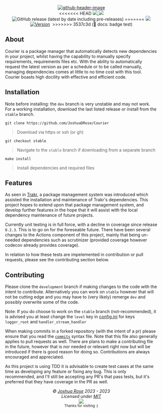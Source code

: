 <div align="center">
<a href="https://github.com/JoshuaDRose/Courier/"><img alt="github-header-image" src="https://user-images.githubusercontent.com/101031214/223869242-ac1234cf-1450-426e-baa9-69955ccc28ca.png"></a>
<br>
</div>

<div align="center">
<<<<<<< HEAD
<a href="https://codecov.io/gh/JoshuaDRose/Courier" > <img src="https://codecov.io/gh/JoshuaDRose/Courier/branch/stable/graph/badge.svg?token=EX3AAYPPUQ"/> </a>
<a href="https://github.com/JoshuaDRose/Courier/actions/workflows/flake.yml"><img src="https://github.com/JoshuaDRose/Courier/actions/workflows/flake.yml/badge.svg?branch=stable"></a>
<img alt="GitHub release (latest by date including pre-releases)" src="https://img.shields.io/github/v/release/JoshuaDRose/Courier?color=teal&display_name=tag&include_prereleases&logo=github">
=======
<a href="https://codecov.io/gh/JoshuaDRose/Courier"><img src="https://codecov.io/gh/JoshuaDRose/courier/branch/stable/graph/badge.svg?precision=2"></img></a>
<a href="https://github.com/JoshuaDRose/Courier/releases/latest"><img src="https://img.shields.io/github/v/tag/JoshuaDRose/Courier?include_prereleases&label=release&sort=semver" alt="Version"></img></a>
<a href="https://github.com/JoshuaDRose/Courier/actions/workflows/scrutinizer-coverage.yml"><img href="https://github.com/JoshuaDRose/Courier/actions/workflows/scrutinizer-coverage.yml/badge.svg?branch=stable&event=push"></img></a>
>>>>>>> 3537c3d (📝 docs: badge test)
</div>


## About
Courier is a package manager that automatically detects new dependencies in your project, whilst
having the capability to manually specify requirements, requirements files etc. With the ability
to automatically request the latest version as per a schedule or to be called manually, managing
dependencies comes at little to no time cost with this tool. Courier boasts high docility with effective and efficient code. 

## Installation
Note before installing: the `dev` branch is very unstable and may not work. For a working
installation, download the last listed release or install from the `stable` branch.

```
git clone https://github.com/JoshuaDRose/Courier
```
 > Download via https or ssh (or gh)
```
git checkout stable
```
 > Navigate to the `stable` branch if downloading from a separate branch
```
make install
```
 > Install dependencies and required files

## Features
As seen in [Trakr](https://github.com/JoshuaDRose/Trakr), a package management system
was introduced which assisted the installation and maintenance of Trakr's dependencies.
This project hopes to extend upon that package management system, and develop further
features in the hope that it will assist with the local dependency maintenance of future
projects.

Currently unit testing is in full force, with a decline in coverage since release `0.2.3`.
This is to go on for the foreseable future. There have been several changes to the 
Actions component of this project, mainly that being un-needed dependencies such as 
scrutinizer (provided coverage however codecov already provides coverage).

In relation to how these tests are impelemented in contribution or pull requests,
please see the contributing section below.


## Contributing
Please clone the `development` branch if making changes to the code with the intent
to contribute. Alternatively you can work on `stable` however that will not be cutting
edge and you may have to (very likely) remerge `dev` and possibly overwrite some of the code.

Note: If you do choose to work on the `stable` branch (not-recommended), it is advised you at
least change the `level` key in [config.ini](config.ini) for keys `logger_root` and 
`handler_stream_handler`

When making commits in a forked repository (with the intent of a pr) please ensure that
you read the [`commits`](commits.md) syntax file. Note that this file also generally applies
to pull requests as well. There are plans to make a contributing file in the future, however
that is nor needed or relevant right now but will be introduced if there is good reason for 
doing so. Contributions are always encouraged and appreciated.

As this project is using TDD it is advisable to create test cases at the same time
as developing any feature or fixing any bug. This is only recommended, and I'll still
be accepting any PR's that pass tests, but it's preferred that they have coverage in the 
PR as well.


<!-- License + Copyright -->
<p  align="center">
  <i>© <a href="https://github.com/JoshuaDRose">Joshua Rose</a> 2023 - 2023</i><br>
  <i>Licensed under <a href="https://github.com/JoshuaDRose/Courier/blob/stable/LICENSE">MIT</a></i><br>
  <a href="https://github.com/JoshuaDRose"><img src="https://i.ibb.co/4KtpYxb/octocat-clean-mini.png" /></a><br>
  <sup>Thanks for visiting :)</sup>
</p>

